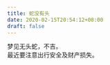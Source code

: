 ```yaml
---
title: 蛇没有头
date: 2020-02-15T20:54:12+08:00
draft: false
---
```


梦见无头蛇，不吉。<br>
最近要注意出行安全及财产损失。<br>
